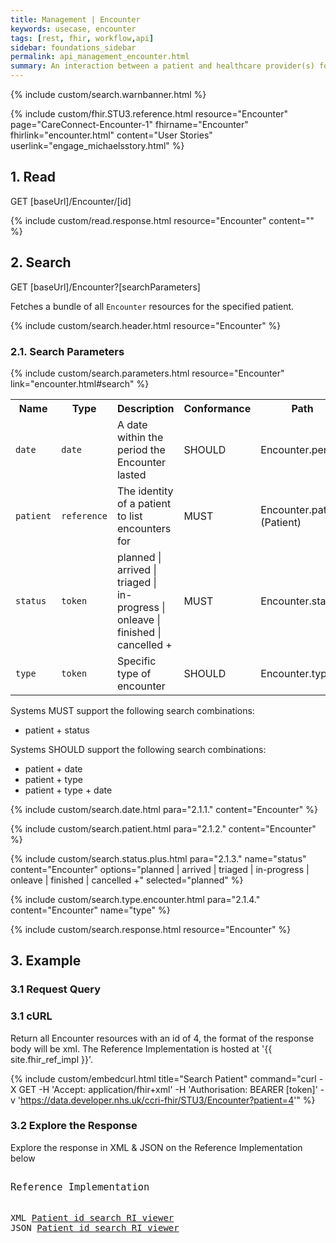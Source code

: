 ```yaml
---
title: Management | Encounter
keywords: usecase, encounter
tags: [rest, fhir, workflow,api]
sidebar: foundations_sidebar
permalink: api_management_encounter.html
summary: An interaction between a patient and healthcare provider(s) for the purpose of providing healthcare service(s) or assessing the health status of a patient.
---
```

{% include custom/search.warnbanner.html %}

{% include custom/fhir.STU3.reference.html resource="Encounter" page="CareConnect-Encounter-1" fhirname="Encounter" fhirlink="encounter.html" content="User Stories" userlink="engage_michaelsstory.html" %}

## 1. Read ##

<div markdown="span" class="alert alert-success" role="alert">
GET [baseUrl]/Encounter/[id]</div>

{% include custom/read.response.html resource="Encounter" content="" %}

## 2. Search ##

<div markdown="span" class="alert alert-success" role="alert">
GET [baseUrl]/Encounter?[searchParameters]</div>

Fetches a bundle of all `Encounter` resources for the specified patient.

{% include custom/search.header.html resource="Encounter" %}

### 2.1. Search Parameters ###

{% include custom/search.parameters.html resource="Encounter" link="encounter.html#search" %}


<table style="min-width:100%;width:100%">
<tr id="clinical">
    <th style="width:10%;">Name</th>
    <th style="width:15%;">Type</th>
    <th style="width:40%;">Description</th>
    <th style="width:5%;">Conformance</th>
    <th style="width:30%;">Path</th>
</tr>
<tr>
    <td><code class="highlighter-rouge">date</code></td>
    <td><code class="highlighter-rouge">date</code></td>
    <td>A date within the period the Encounter lasted</td>
    <td>SHOULD</td>
    <td>Encounter.period</td>
</tr>
<tr>
    <td><code class="highlighter-rouge">patient</code></td>
    <td><code class="highlighter-rouge">reference</code></td>
    <td>The identity of a patient to list encounters for</td>
    <td>MUST</td>
    <td>Encounter.patient <br>(Patient)</td>
</tr>
<tr>
    <td><code class="highlighter-rouge">status</code></td>
    <td><code class="highlighter-rouge">token</code></td>
     <td>planned | arrived | triaged | in-progress | onleave | finished | cancelled +</td>
    <td>MUST</td>
    <td>Encounter.status</td>
</tr>
<tr>
    <td><code class="highlighter-rouge">type</code></td>
    <td><code class="highlighter-rouge">token</code></td>
    <td>Specific type of encounter</td>
    <td>SHOULD</td>
    <td>Encounter.type</td>
</tr>
</table>

Systems MUST support the following search combinations:

* patient + status

Systems SHOULD support the following search combinations:

* patient + date
* patient + type
* patient + type + date

<!--
Systems SHOULD support the following search combinations:

 * patient
 -->

{% include custom/search.date.html para="2.1.1." content="Encounter" %}

{% include custom/search.patient.html para="2.1.2." content="Encounter" %}

{% include custom/search.status.plus.html para="2.1.3." name="status" content="Encounter" options="planned | arrived | triaged | in-progress | onleave | finished | cancelled +" selected="planned" %}

{% include custom/search.type.encounter.html para="2.1.4." content="Encounter" name="type" %}

{% include custom/search.response.html resource="Encounter" %}

## 3. Example ##

### 3.1 Request Query ###

<h3 id="32-response-headers">3.1 cURL</h3>

Return all Encounter resources with an id of 4, the format of the response body will be xml. The Reference Implementation is hosted at '{{ site.fhir_ref_impl }}'.

{% include custom/embedcurl.html title="Search Patient" command="curl -X GET -H 'Accept: application/fhir+xml' -H 'Authorisation: BEARER [token]' -v 'https://data.developer.nhs.uk/ccri-fhir/STU3/Encounter?patient=4'" %}

<h3 id="32-response-headers">3.2 Explore the Response</h3>

Explore the response in XML & JSON on the Reference Implementation below
<div class="language-http highlighter-rouge">
<pre class="highlight">
<p style="font-size: 110%;">Reference Implementation</p>
XML <a target="_blank" href="{{ site.fhir_ref_impl }}search?serverId=home&pretty=true&resource=Encounter&param.0.0=&param.0.1=4&param.0.name=patient&param.0.type=reference&resource-search-limit=&encoding=xml">Patient id search RI viewer</a>
JSON <a target="_blank" href="{{ site.fhir_ref_impl }}search?serverId=home&pretty=true&resource=Encounter&param.0.0=&param.0.1=4&param.0.name=patient&param.0.type=reference&resource-search-limit=&encoding=json">Patient id search RI viewer</a>
</pre>
</div>

